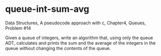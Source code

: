 # queue-int-sum-avg
Data Structures, A pseudocode approach with c, Chapter4, Queues, Problem #14

Given a queue of integers, write an algorithm that, using only the queue ADT, calculates and prints the sum and the average of the integers in the queue without changing the contents of the queue.
